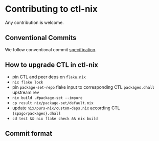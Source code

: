 # Contributing to ctl-nix

Any contribution is welcome.

## Conventional Commits

We follow conventional commit [specification](https://www.conventionalcommits.org/en/v1.0.0/#summary).

## How to upgrade CTL in ctl-nix

- pin CTL and peer deps on `flake.nix`
- `nix flake lock`
- pin `package-set-repo` flake input to corresponding CTL `packages.dhall` upstream rev
- `nix build .#package-set --impure`
- `cp result nix/package-set/default.nix`
- update `nix/purs-nix/custom-deps.nix` according CTL `{spago/packages}.dhall`
- `cd test && nix flake check && nix build`

## Commit format
